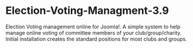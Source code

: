 # Election-Voting-Managment-3.9
Election Voting management online for Joomla!.
A simple system to help manage online voting of committee members of your club/group/charity. 
Initial installation creates the standard positions for most clubs and groups.
